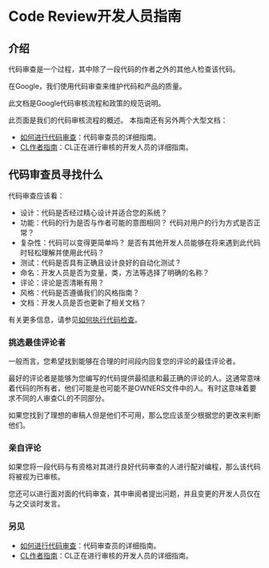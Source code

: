 # Code Review开发人员指南
## 介绍

代码审查是一个过程，其中除了一段代码的作者之外的其他人检查该代码。

在Google，我们使用代码审查来维护代码和产品的质量。

此文档是Google代码审核流程和政策的规范说明。

此页面是我们的代码审核流程的概述。 本指南还有另外两个大型文档：

* [如何进行代码审查]()：代码审查员的详细指南。
* [CL作者指南]()：CL正在进行审核的开发人员的详细指南。

## 代码审查员寻找什么
代码审查应该看：

* 设计：代码是否经过精心设计并适合您的系统？
* 功能：代码的行为是否与作者可能的意图相同？ 代码对用户的行为方式是否正常？
* 复杂性：代码可以变得更简单吗？ 是否有其他开发人员能够在将来遇到此代码时轻松理解并使用此代码？
* 测试：代码是否具有正确且设计良好的自动化测试？
* 命名：开发人员是否为变量，类，方法等选择了明确的名称？
* 评论：评论是否清晰有用？
* 风格：代码是否遵循我们的风格指南？
* 文档：开发人员是否也更新了相关文档？

有关更多信息，请参见[如何执行代码检查]()。

### 挑选最佳评论者
一般而言，您希望找到能够在合理的时间段内回复您的评论的最佳评论者。

最好的评论者是能够为您编写的代码提供最彻底和最正确的评论的人。这通常意味着代码的所有者，他们可能是也可能不是OWNERS文件中的人。有时这意味着要求不同的人审查CL的不同部分。

如果您找到了理想的审稿人但是他们不可用，那么您应该至少根据您的更改来判断他们。

### 亲自评论
如果您将一段代码与有资格对其进行良好代码审查的人进行配对编程，那么该代码将被视为已审核。

您还可以进行面对面的代码审查，其中审阅者提出问题，并且变更的开发人员仅在与之交谈时发言。

### 另见
* [如何进行代码审查]()：代码审查员的详细指南。
* [CL作者指南]()：CL正在进行审核的开发人员的详细指南。
